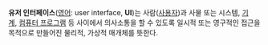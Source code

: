**유저 인터페이스**([영어](https://ko.wikipedia.org/wiki/%EC%98%81%EC%96%B4 "영어"): user interface, **UI**)는 사람([사용자](https://ko.wikipedia.org/wiki/%EC%82%AC%EC%9A%A9%EC%9E%90_(%EC%BB%B4%ED%93%A8%ED%8C%85) "사용자 (컴퓨팅)"))과 사물 또는 시스템, [기계](https://ko.wikipedia.org/wiki/%EA%B8%B0%EA%B3%84 "기계"), [컴퓨터 프로그램](https://ko.wikipedia.org/wiki/%EC%BB%B4%ED%93%A8%ED%84%B0_%ED%94%84%EB%A1%9C%EA%B7%B8%EB%9E%A8 "컴퓨터 프로그램") 등 사이에서 의사소통을 할 수 있도록 일시적 또는 영구적인 접근을 목적으로 만들어진 물리적, 가상적 매개체를 뜻한다.

